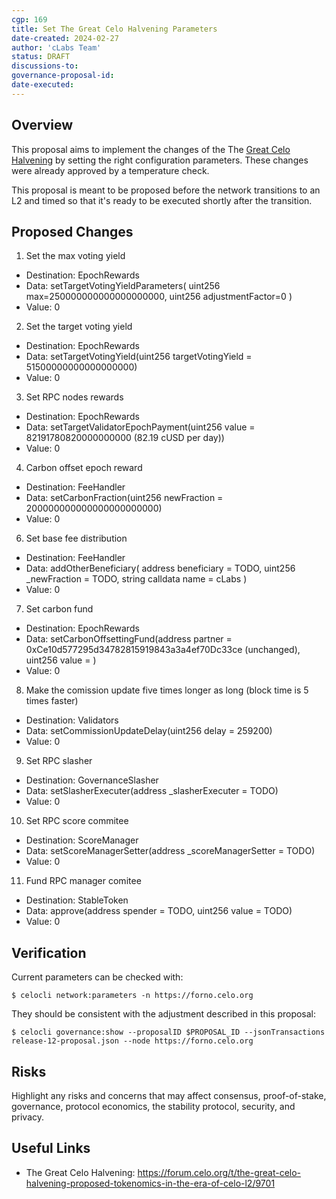 ```yaml
---
cgp: 169
title: Set The Great Celo Halvening Parameters
date-created: 2024-02-27
author: 'cLabs Team'
status: DRAFT
discussions-to:
governance-proposal-id:
date-executed:
---
```

 
## Overview
 
This proposal aims to implement the changes of the The [Great Celo Halvening](https://forum.celo.org/t/the-great-celo-halvening-proposed-tokenomics-in-the-era-of-celo-l2/9701) by setting the right configuration parameters. These changes were already approved by a temperature check. 

This proposal is meant to be proposed before the network transitions to an L2 and timed so that it's ready to be executed shortly after the transition.
 
 
## Proposed Changes

 
1. Set the max voting yield
  - Destination: EpochRewards
  - Data: setTargetVotingYieldParameters(
    uint256 max=250000000000000000000,
    uint256 adjustmentFactor=0
    )
  - Value: 0
2. Set the target voting yield
  - Destination: EpochRewards
  - Data: setTargetVotingYield(uint256 targetVotingYield = 51500000000000000000)
  - Value: 0
3. Set RPC nodes rewards
  - Destination: EpochRewards
  - Data: setTargetValidatorEpochPayment(uint256 value = 82191780820000000000 (82.19 cUSD per day))
  - Value: 0
4. Carbon offset epoch reward
  - Destination: FeeHandler
  - Data: setCarbonFraction(uint256 newFraction = 200000000000000000000000)
  - Value: 0
6. Set base fee distribution
  - Destination: FeeHandler
  - Data: addOtherBeneficiary(
    address beneficiary = TODO,
    uint256 _newFraction = TODO,
    string calldata name = cLabs
  )
  - Value: 0
7. Set carbon fund
  - Destination: EpochRewards
  - Data: setCarbonOffsettingFund(address partner = 0xCe10d577295d34782815919843a3a4ef70Dc33ce (unchanged), uint256 value = ) 
  - Value: 0
8. Make the comission update five times longer as long (block time is 5 times faster)
  - Destination: Validators
  - Data: setCommissionUpdateDelay(uint256 delay = 259200)
  - Value: 0
9. Set RPC slasher
  - Destination: GovernanceSlasher
  - Data: setSlasherExecuter(address _slasherExecuter = TODO)
  - Value: 0
10. Set RPC score commitee
  - Destination: ScoreManager
  - Data: setScoreManagerSetter(address _scoreManagerSetter = TODO)
  - Value: 0
11. Fund RPC manager comitee
  - Destination: StableToken
  - Data: approve(address spender = TODO, uint256 value = TODO)
  - Value: 0

 
## Verification

Current parameters can be checked with:

`$ celocli network:parameters -n https://forno.celo.org`

They should be consistent with the adjustment described in this proposal:

`$ celocli governance:show --proposalID $PROPOSAL_ID --jsonTransactions release-12-proposal.json --node https://forno.celo.org`

 
## Risks
 
Highlight any risks and concerns that may affect consensus, proof-of-stake, governance, protocol economics, the stability protocol, security, and privacy.
 
## Useful Links
 
* The Great Celo Halvening: https://forum.celo.org/t/the-great-celo-halvening-proposed-tokenomics-in-the-era-of-celo-l2/9701